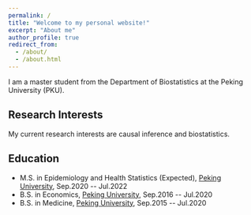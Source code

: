 ```yaml
---
permalink: /
title: "Welcome to my personal website!"
excerpt: "About me"
author_profile: true
redirect_from: 
  - /about/
  - /about.html
---
```



I am a master student from the Department of Biostatistics at the Peking University (PKU).

Research Interests
-----------
My current research interests are causal inference and biostatistics.

Education
-----------
* M.S. in Epidemiology and Health Statistics (Expected), [Peking University](https://www.pku.edu.cn/), Sep.2020 -- Jul.2022
* B.S. in Economics, [Peking University](https://www.pku.edu.cn/), Sep.2016 -- Jul.2020
* B.S. in Medicine, [Peking University](https://www.pku.edu.cn/), Sep.2015 -- Jul.2020
